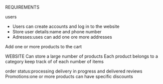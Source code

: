 REQUIREMENTS

users
- Users can create accounts and log in to the website
- Store user details:name and phone number
- Adresses:uses can add one ore more addresses


Add one or more products to the cart

WEBSITE
Can store a large number of products
Each product belongs to a category
keep track of of each number of items

order status:processing delivery in progress and delivered
reviews
Promotions:one or more products can have specific discounts

